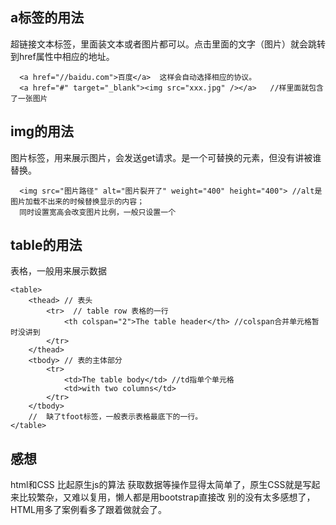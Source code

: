 ## a标签的用法
超链接文本标签，里面装文本或者图片都可以。点击里面的文字（图片）就会跳转到href属性中相应的地址。
```
  <a href="//baidu.com">百度</a>  这样会自动选择相应的协议。
  <a href="#" target="_blank"><img src="xxx.jpg" /></a>   //样里面就包含了一张图片
```
## img的用法
图片标签，用来展示图片，会发送get请求。是一个可替换的元素，但没有讲被谁替换。
```
  <img src="图片路径" alt="图片裂开了" weight="400" height="400"> //alt是图片加载不出来的时候替换显示的内容；
  同时设置宽高会改变图片比例，一般只设置一个
```
## table的用法
表格，一般用来展示数据
```
<table>
    <thead> // 表头
        <tr>  // table row 表格的一行
            <th colspan="2">The table header</th> //colspan合并单元格暂时没讲到
        </tr>
    </thead>
    <tbody> // 表的主体部分
        <tr>
            <td>The table body</td> //td指单个单元格
            <td>with two columns</td>
        </tr>
    </tbody>
    //  缺了tfoot标签，一般表示表格最底下的一行。
</table>

```

## 感想
html和CSS 比起原生js的算法 获取数据等操作显得太简单了，原生CSS就是写起来比较繁杂，又难以复用，懒人都是用bootstrap直接改
别的没有太多感想了，HTML用多了案例看多了跟着做就会了。

